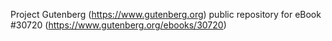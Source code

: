 Project Gutenberg (https://www.gutenberg.org) public repository for eBook #30720 (https://www.gutenberg.org/ebooks/30720)
